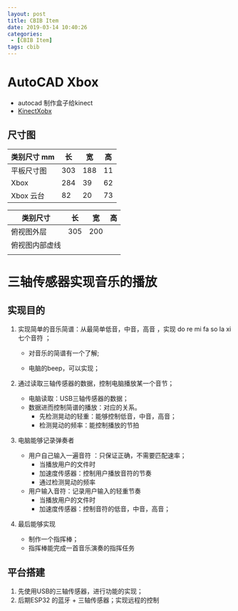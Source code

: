 ```yaml
---
layout: post
title: CBIB Item
date: 2019-03-14 10:40:26
categories: 
 - [CBIB Item]
tags: cbib
---
```




# AutoCAD Xbox

+ autocad 制作盒子给kinect
+ [KinectXobx](/document/cad/KinectXbox.dwg)

## 尺寸图

| 类别尺寸 mm | 长   | 宽   | 高   |
| ----------- | ---- | ---- | ---- |
| 平板尺寸图  | 303  | 188  | 11   |
| Xbox        | 284  | 39   | 62   |
| Xbox 云台   | 82   | 20   | 73   |

| 类别尺寸       | 长   | 宽   | 高   |
| -------------- | ---- | ---- | ---- |
| 俯视图外层     | 305  | 200  |      |
| 俯视图内部虚线 |      |      |      |
|                |      |      |      |

# 三轴传感器实现音乐的播放

## 实现目的

1. 实现简单的音乐简谱：从最简单低音，中音，高音 ，实现   do re mi fa so la xi 七个音符 ；

   + 对音乐的简谱有一个了解;

   + 电脑的beep，可以实现；

2. 通过读取三轴传感器的数据，控制电脑播放某一个音节；

   + 电脑读取：USB三轴传感器的数据；
   + 数据进而控制简谱的播放：对应的关系。
     + 先检测晃动的轻重：能够控制低音，中音，高音；
     + 检测晃动的频率：能控制播放的节拍

3. 电脑能够记录弹奏者

   + 用户自己输入一遍音符 ：只保证正确，不需要匹配速率；
     + 当播放用户的文件时
     + 加速度传感器：控制用户播放音符的节奏
     + 通过检测晃动的频率
   + 用户输入音符：记录用户输入的轻重节奏
     + 当播放用户的文件时
     + 加速度传感器：控制音符的低音，中音，高音；

4. 最后能够实现

   + 制作一个指挥棒；
   + 指挥棒能完成一首音乐演奏的指挥任务

## 平台搭建

1. 先使用USB的三轴传感器，进行功能的实现；
2. 后期ESP32 的蓝牙 + 三轴传感器；实现远程的控制